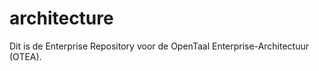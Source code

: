 architecture
============

Dit is de Enterprise Repository voor de OpenTaal Enterprise-Architectuur (OTEA).
